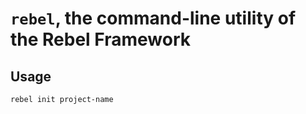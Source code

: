 # `rebel`, the command-line utility of the Rebel Framework

## Usage

```sh
rebel init project-name
```
